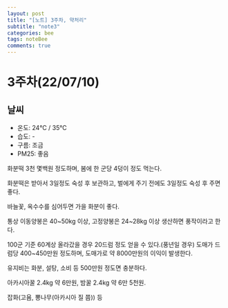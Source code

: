 ```yaml
---
layout: post
title: "[노트] 3주차, 약처리"
subtitle: "note3"
categories: bee
tags: noteBee
comments: true
---
```


# 3주차(22/07/10)

## 날씨
* 온도: 24℃ / 35℃
* 습도: -
* 구름: 조금
* PM25: 좋음

화분떡 3천 몇백원 정도하며, 봄에 한 군당 4덩이 정도 먹는다.

화분떡은 받아서 3일정도 숙성 후 보관하고, 벌에게 주기 전에도 3일정도 숙성 후 주면 좋다.

바늘꽃, 옥수수를 심어두면 가을 화분이 좋다.

통상 이동양봉은 40~50kg 이상, 고정양봉은 24~28kg 이상 생산하면 풍작이라고 한다.

100군 기준 60계상 올라갔을 경우 20드럼 정도 얻을 수 있다.(풍년일 경우) 도매가 드럼당 400~450만원 정도하며, 도매가로 약 8000만원의 이익이 발생한다.

유지비는 화분, 설탕, 소비 등 500만원 정도면 충분하다.

아카시아꿀 2.4kg 약 6만원, 밤꿀 2.4kg 약 6만 5천원.

잡화(고욤, 뽕나무(아카시아 질 쯤)) 등 